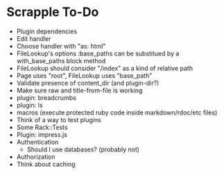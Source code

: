 Scrapple To-Do
==============

* Plugin dependencies
* Edit handler
* Choose handler with "as: html"
* FileLookup's options :base_paths can be substitued by a with_base_paths block method
* FileLookup should consider "/index" as a kind of relative path
* Page uses "root", FileLookup uses "base_path"
* Validate presence of content_dir (and plugin-dir?)
* Make sure raw and title-from-file is working
* plugin: breadcrumbs
* plugin: ls
* macros (execute protected ruby code inside markdown/rdoc/etc files)
* Think of a way to test plugins
* Some Rack::Tests
* Plugin: impress.js
* Authentication
    * Should I use databases? (probably not)
* Authorization
* Think about caching
